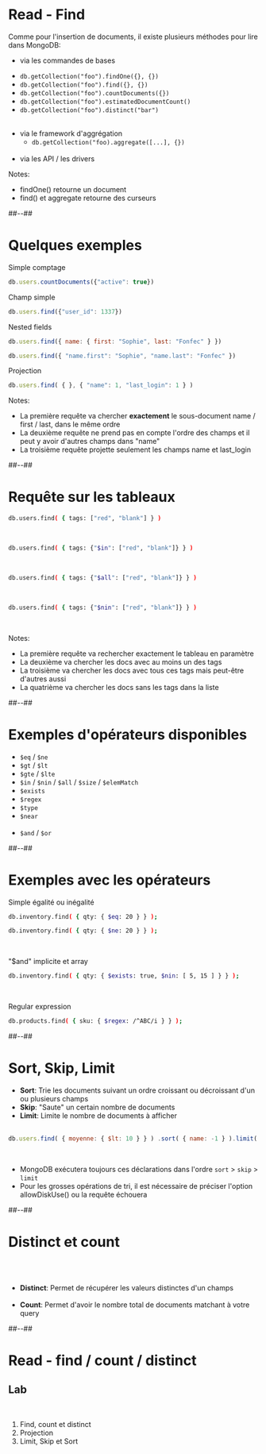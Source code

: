 <!-- .slide -->
# Read - Find

Comme pour l'insertion de documents, il existe plusieurs méthodes pour lire dans MongoDB:

* via les commandes de bases
<!-- .element: class="list-fragment" -->
  * `db.getCollection("foo").findOne({}, {})`
  * `db.getCollection("foo").find({}, {})`
  * `db.getCollection("foo").countDocuments({})`
  * `db.getCollection("foo").estimatedDocumentCount()`
  * `db.getCollection("foo").distinct("bar")`<br/><br/>
  <!-- .element: class="list-fragment" -->

* via le framework d'aggrégation
  * `db.getCollection("foo).aggregate([...], {})`<br/><br/>
  <!-- .element: class="list-fragment" -->
* via les API / les drivers
<!-- .element: class="list-fragment" -->

Notes:
- findOne() retourne un document
- find() et aggregate retourne des curseurs

##--##

# Quelques exemples
<!-- .slide: class="with-code"-->

Simple comptage
```javascript
db.users.countDocuments({"active": true})
```

Champ simple
```javascript
db.users.find({"user_id": 1337})
```

Nested fields
```javascript
db.users.find({ name: { first: "Sophie", last: "Fonfec" } })

db.users.find({ "name.first": "Sophie", "name.last": "Fonfec" })
```

Projection
```javascript
db.users.find( { }, { "name": 1, "last_login": 1 } )
```

Notes: 
- La première requête va chercher **exactement** le sous-document name / first / last, dans le même ordre 
- La deuxième requête ne prend pas en compte l'ordre des champs et il peut y avoir d'autres champs dans "name"
- La troisième requête projette seulement les champs name et last_login

##--##

# Requête sur les tableaux
<!-- .slide: class="with-code"-->

```bash
db.users.find( { tags: ["red", "blank"] } )
```
<br>

```bash
db.users.find( { tags: {"$in": ["red", "blank"]} } )
```
<br>

```bash
db.users.find( { tags: {"$all": ["red", "blank"]} } )
```
<br>

```bash
db.users.find( { tags: {"$nin": ["red", "blank"]} } )
```
<br>

Notes:
- La première requête va rechercher exactement le tableau en paramètre
- La deuxième va chercher les docs avec au moins un des tags
- La troisième va chercher les docs avec tous ces tags mais peut-être d'autres aussi
- La quatrième va chercher les docs sans les tags dans la liste


##--##

<!-- .slide-->
# Exemples d'opérateurs disponibles

* `$eq` / `$ne`
* `$gt` / `$lt`
* `$gte` / `$lte`
* `$in` / `$nin` / `$all` / `$size` / `$elemMatch`
* `$exists`
* `$regex`
* `$type`
* `$near`
<br><br>
* `$and` / `$or`


##--##
<!-- .slide: class="with-code"-->
# Exemples avec les opérateurs

Simple égalité ou inégalité
```bash
db.inventory.find( { qty: { $eq: 20 } } );

db.inventory.find( { qty: { $ne: 20 } } );
```
<br/>

"$and" implicite et array
```bash
db.inventory.find( { qty: { $exists: true, $nin: [ 5, 15 ] } } );
```
<br/>

Regular expression
```bash
db.products.find( { sku: { $regex: /^ABC/i } } );
```

##--##

<!-- .slide: class=" with-code"-->
# Sort, Skip, Limit
- <b>Sort</b>: Trie les documents suivant un ordre croissant ou décroissant d'un ou plusieurs champs
- <b>Skip</b>: "Saute" un certain nombre de documents
- <b>Limit</b>: Limite le nombre de documents à afficher
<br/><br/>

```javascript
db.users.find( { moyenne: { $lt: 10 } } ) .sort( { name: -1 } ).limit( 2 ).skip(9)
```
<br/>

* MongoDB exécutera toujours ces déclarations dans l'ordre `sort` > `skip` > `limit`
* Pour les grosses opérations de tri, il est nécessaire de préciser l'option allowDiskUse() ou la requête échouera

##--##

<!-- .slide-->
# Distinct et count
<br><br>
- <b>Distinct</b>: Permet de récupérer les valeurs distinctes d'un champs<br><br>
- <b>Count</b>: Permet d'avoir le nombre total de documents matchant à votre query


##--##

<!-- .slide: class="exercice" -->

# Read - find / count / distinct
## Lab
<br/>

1. Find, count et distinct
2. Projection
3. Limit, Skip et Sort

<br/>

